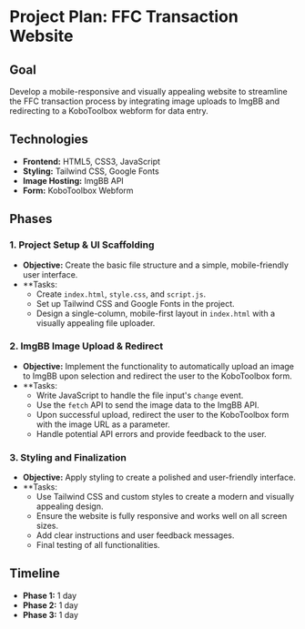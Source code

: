 # Project Plan: FFC Transaction Website

## Goal
Develop a mobile-responsive and visually appealing website to streamline the FFC transaction process by integrating image uploads to ImgBB and redirecting to a KoboToolbox webform for data entry.

## Technologies
*   **Frontend:** HTML5, CSS3, JavaScript
*   **Styling:** Tailwind CSS, Google Fonts
*   **Image Hosting:** ImgBB API
*   **Form:** KoboToolbox Webform

## Phases

### 1. Project Setup & UI Scaffolding
- **Objective:** Create the basic file structure and a simple, mobile-friendly user interface.
- **Tasks:
    - Create `index.html`, `style.css`, and `script.js`.
    - Set up Tailwind CSS and Google Fonts in the project.
    - Design a single-column, mobile-first layout in `index.html` with a visually appealing file uploader.

### 2. ImgBB Image Upload & Redirect
- **Objective:** Implement the functionality to automatically upload an image to ImgBB upon selection and redirect the user to the KoboToolbox form.
- **Tasks:
    - Write JavaScript to handle the file input's `change` event.
    - Use the `fetch` API to send the image data to the ImgBB API.
    - Upon successful upload, redirect the user to the KoboToolbox form with the image URL as a parameter.
    - Handle potential API errors and provide feedback to the user.

### 3. Styling and Finalization
- **Objective:** Apply styling to create a polished and user-friendly interface.
- **Tasks:
    - Use Tailwind CSS and custom styles to create a modern and visually appealing design.
    - Ensure the website is fully responsive and works well on all screen sizes.
    - Add clear instructions and user feedback messages.
    - Final testing of all functionalities.

## Timeline
- **Phase 1:** 1 day
- **Phase 2:** 1 day
- **Phase 3:** 1 day